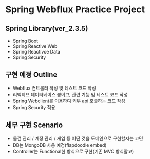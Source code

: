 # Spring Webflux Practice Project

## Spring Library(ver_2.3.5)
- Spring Boot
- Spring Reactive Web
- Spring Reactivce Data
- Spring Security

## 구현 예정 Outline
- Webflux 컨트롤러 작성 및 테스트 코드 작성
- 리액티브 데이터베이스 붙이고, 관련 기능 및 테스트 코드 작성
- Spring Webclient를 이용하여 외부 api 호출하는 코드 작성
- Spring Security 적용


## 세부 구현 Scenario
- 물건 관리 / 계정 관리 / 게임 등 어떤 것을 도메인으로 구현할지는 고민
- DB는 MongoDB 사용 예정(flapdoodle embed)
- Controller는 Functional한 방식으로 구현(기존 MVC 방식말고)
